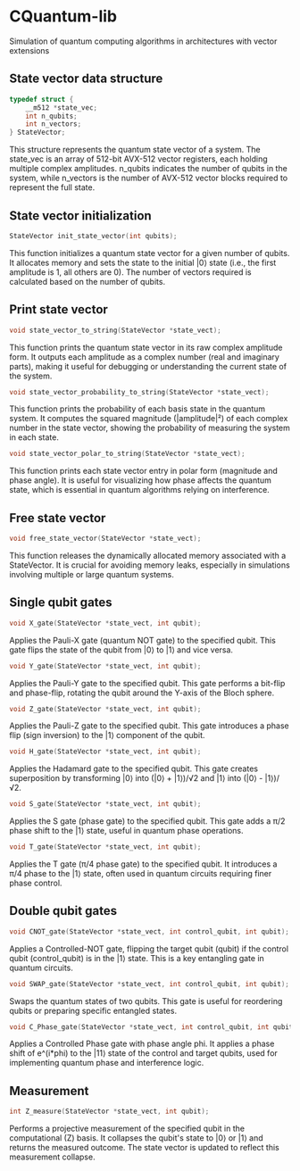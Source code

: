 
# CQuantum-lib

Simulation of quantum computing algorithms in architectures with vector extensions



## State vector data structure

```c
typedef struct {
    __m512 *state_vec;
    int n_qubits;
    int n_vectors;
} StateVector;
```
This structure represents the quantum state vector of a system. The state_vec is an array of 512-bit AVX-512 vector registers, each holding multiple complex amplitudes. n_qubits indicates the number of qubits in the system, while n_vectors is the number of AVX-512 vector blocks required to represent the full state.


## State vector initialization

```c
StateVector init_state_vector(int qubits);
```
This function initializes a quantum state vector for a given number of qubits. It allocates memory and sets the state to the initial |0⟩ state (i.e., the first amplitude is 1, all others are 0). The number of vectors required is calculated based on the number of qubits.

## Print state vector

```c
void state_vector_to_string(StateVector *state_vect);
```
This function prints the quantum state vector in its raw complex amplitude form. It outputs each amplitude as a complex number (real and imaginary parts), making it useful for debugging or understanding the current state of the system.

```c
void state_vector_probability_to_string(StateVector *state_vect);
```
This function prints the probability of each basis state in the quantum system. It computes the squared magnitude (|amplitude|²) of each complex number in the state vector, showing the probability of measuring the system in each state.

```c
void state_vector_polar_to_string(StateVector *state_vect);
```
This function prints each state vector entry in polar form (magnitude and phase angle). It is useful for visualizing how phase affects the quantum state, which is essential in quantum algorithms relying on interference.

## Free state vector

```c
void free_state_vector(StateVector *state_vect);
```
This function releases the dynamically allocated memory associated with a StateVector. It is crucial for avoiding memory leaks, especially in simulations involving multiple or large quantum systems.

## Single qubit gates

```c
void X_gate(StateVector *state_vect, int qubit);
```
Applies the Pauli-X gate (quantum NOT gate) to the specified qubit. This gate flips the state of the qubit from |0⟩ to |1⟩ and vice versa.

```c
void Y_gate(StateVector *state_vect, int qubit);
```
Applies the Pauli-Y gate to the specified qubit. This gate performs a bit-flip and phase-flip, rotating the qubit around the Y-axis of the Bloch sphere.

```c
void Z_gate(StateVector *state_vect, int qubit);
```
Applies the Pauli-Z gate to the specified qubit. This gate introduces a phase flip (sign inversion) to the |1⟩ component of the qubit.

```c
void H_gate(StateVector *state_vect, int qubit);
```
Applies the Hadamard gate to the specified qubit. This gate creates superposition by transforming |0⟩ into (|0⟩ + |1⟩)/√2 and |1⟩ into (|0⟩ - |1⟩)/√2.

```c
void S_gate(StateVector *state_vect, int qubit);
```
Applies the S gate (phase gate) to the specified qubit. This gate adds a π/2 phase shift to the |1⟩ state, useful in quantum phase operations.

```c
void T_gate(StateVector *state_vect, int qubit);
```
Applies the T gate (π/4 phase gate) to the specified qubit. It introduces a π/4 phase to the |1⟩ state, often used in quantum circuits requiring finer phase control.


## Double qubit gates

```c
void CNOT_gate(StateVector *state_vect, int control_qubit, int qubit);
```
Applies a Controlled-NOT gate, flipping the target qubit (qubit) if the control qubit (control_qubit) is in the |1⟩ state. This is a key entangling gate in quantum circuits.

```c
void SWAP_gate(StateVector *state_vect, int control_qubit, int qubit);
```
Swaps the quantum states of two qubits. This gate is useful for reordering qubits or preparing specific entangled states.

```c
void C_Phase_gate(StateVector *state_vect, int control_qubit, int qubit, float phi);
```
Applies a Controlled Phase gate with phase angle phi. It applies a phase shift of e^(i*phi) to the |11⟩ state of the control and target qubits, used for implementing quantum phase and interference logic.

## Measurement

```c
int Z_measure(StateVector *state_vect, int qubit);
```
Performs a projective measurement of the specified qubit in the computational (Z) basis. It collapses the qubit's state to |0⟩ or |1⟩ and returns the measured outcome. The state vector is updated to reflect this measurement collapse.
